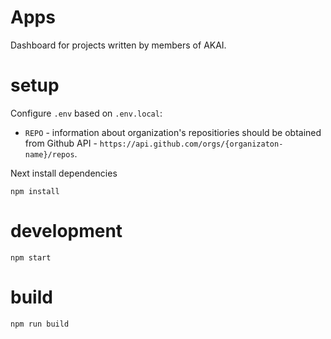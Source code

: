 # Apps

Dashboard for projects written by members of AKAI.

# setup

Configure `.env` based on `.env.local`:

- `REPO` - information about organization's repositiories should be obtained from Github API - `https://api.github.com/orgs/{organizaton-name}/repos`.

Next install dependencies

```
npm install
```

# development

```
npm start
```

# build

```
npm run build
```
